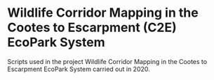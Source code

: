 # Wildlife Corridor Mapping in the Cootes to Escarpment (C2E) EcoPark System

Scripts used in the project Wildlife Corridor Mapping in the Cootes to Escarpment EcoPark System carried out in 2020. 
